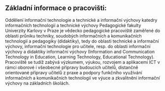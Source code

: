 ## Základní informace o pracovišti:

Oddělení informační technologie a technické a informační výchovy katedry
informačních technologií a technické výchovy Pedagogické fakulty
Univerzity Karlovy v Praze je vědecko pedagogické pracoviště zaměřené do
oblasti průniku techniky, soudobých informačních a komunikačních
technologií a pedagogiky (didaktiky), tedy do oblasti technické a
informační výchovy, informační technologie pro učitele, resp. do oblasti
informační výchovy a didaktiky informační výchovy (Information and
Communication Technology in Education, Learning Technology, Educational
Technology). Pracoviště se tudíž zabývá výzkumem, výukou, rozvojem a
aplikacemi ICT v rámci oborové i všeobecné přípravy budoucích učitelů,
distančně orientované přípravy učitelů z praxe a podpory funkčního
využívání informačních a komunikačních technologií ve výuce a
zkvalitnění informační výchovy na základních školách.
